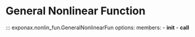 # General Nonlinear Function

::: exponax.nonlin_fun.GeneralNonlinearFun
    options:
        members:
            - __init__
            - __call__
